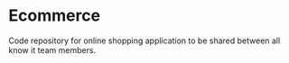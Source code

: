 # Ecommerce
Code repository for online shopping application to be shared between all know it team members.
